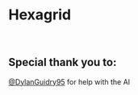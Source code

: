 <h1>Hexagrid</h1>
<br>

<h2>Special thank you to:</h2>

[@DylanGuidry95](https://github.com/DylanGuidry95) for help with the AI

